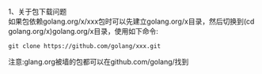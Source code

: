 1、关于包下载问题<br>
如果包依赖golang.org/x/xxx包时可以先建立golang.org/x目录，然后切换到(cd golang.org/x)golang.org/x目录，使用如下命令:
```
git clone https://github.com/golang/xxx.git
```
注意:glang.org被墙的包都可以在github.com/golang/找到<br>
